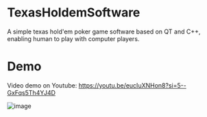 # TexasHoldemSoftware
A simple texas hold'em poker game software based on QT and C++, enabling human to play with computer players.
# Demo
Video demo on Youtube: https://youtu.be/eucIuXNHon8?si=5--GxFqs5Th4YJ4D

![image](https://github.com/Jackson1356/TexasHoldemSoftware/assets/108843164/e4db682a-f9b4-4636-ae63-759df85c352d)



